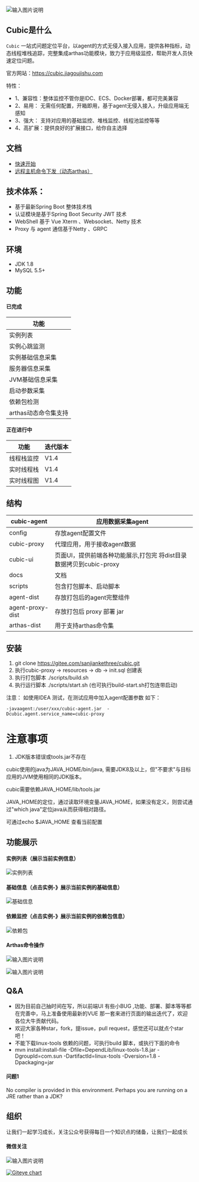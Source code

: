 
![输入图片说明](https://images.gitee.com/uploads/images/2021/0331/140113_74894751_1168339.png "证书 2020.png")
## Cubic是什么
  
`Cubic` 一站式问题定位平台，以agent的方式无侵入接入应用，提供各种指标，动态线程堆栈追踪，完整集成arthas功能模块，致力于应用级监控，帮助开发人员快速定位问题。

官方网站：https://cubic.jiagoujishu.com

特性：
- 1、兼容性：整体监控不管你是IDC、ECS、Docker部署，都可完美兼容
- 2、易用： 无需任何配置，开箱即用，基于agent无侵入接入，升级应用端无感知
- 3、强大： 支持对应用的基础监控、堆栈监控、线程池监控等等
- 4、高扩展：提供良好的扩展接口，给你自主选择

 
  
## 文档
- [快速开始](docs/cn/quick_start.md)
- [远程主机命令下发（动态arthas）](docs/cn/arthas_tools.md)
 
## 技术体系：
- 基于最新Spring Boot 整体技术栈
- 认证模块是基于Spring Boot Security JWT 技术
- WebShell 基于 Vue Xterm 、Websocket、Netty 技术
- Proxy 与 agent 通信基于Netty 、GRPC


 
## 环境
- JDK 1.8
- MySQL 5.5+ 

## 功能

#### 已完成
| 功能                 |
| -------------------- |
| 实例列表             |
| 实例心跳监测         |
| 实例基础信息采集     |
| 服务器信息采集       |
| JVM基础信息采集      |
| 启动参数采集         |
| 依赖包检测           |
| arthas动态命令集支持 |

 

#### 正在进行中


 | 功能      | 迭代版本 |
|---------|------|
| 线程栈监控   | V1.4 |
| 实时线程栈   | V1.4 |
| 实时线程图   | V1.4 |
 

## 结构
| cubic-agent      | 应用数据采集agent                                            |
| ---------------- | ------------------------------------------------------------ |
| config           | 存放agent配置文件                                            |
| cubic-proxy      | 代理应用，用于接收agent数据                                  |
| cubic-ui         | 页面UI，提供前端各种功能展示,打包完 将dist目录数据拷贝到cubic-proxy |
| docs             | 文档                                                         |
| scripts          | 包含打包脚本、启动脚本                                       |
| agent-dist       | 存放打包后的agent完整组件                                    |
| agent-proxy-dist | 存放打包后 proxy 部署 jar                                    |
| arthas-dist      | 用于支持arthas命令集                                         |



## 安装

1.  git clone https://gitee.com/sanjiankethree/cubic.git
2.  执行cubic-proxy -> resources -> db -> init.sql 创建表
3.  执行打包脚本 ./scripts/build.sh
4.  执行运行脚本 ./scripts/start.sh (也可执行build-start.sh打包连带启动)


注意： 如使用IDEA 测试，在测试应用中加入agent配置参数 如下：

```
-javaagent:/user/xxx/cubic-agent.jar  -Dcubic.agent.service_name=cubic-proxy
```
# 注意事项

1. JDK版本错误或tools.jar不存在

cubic使用的java为JAVA_HOME/bin/java, 需要JDK8及以上，但"不要求"与目标应用的JVM使用相同的JDK版本。

cubic需要依赖JAVA_HOME/lib/tools.jar

JAVA_HOME的定位，通过读取环境变量JAVA_HOME，如果没有定义，则尝试通过"which java"定位java从而获得相对路径。

可通过echo $JAVA_HOME 查看当前配置

## 功能展示

#### 实例列表（展示当前实例信息）
  ![实例列表](https://images.gitee.com/uploads/images/2020/1209/151947_4d29e334_1168339.png "屏幕截图.png")

#### 基础信息（点击实例-》展示当前实例的基础信息）
![基础信息](https://images.gitee.com/uploads/images/2020/1209/152029_3ccd704e_1168339.png "屏幕截图.png")

#### 依赖监控（点击实例-》展示当前实例的依赖包信息）

![依赖包](https://images.gitee.com/uploads/images/2020/1209/152053_de25888f_1168339.png "屏幕截图.png")

#### Arthas命令操作

![输入图片说明](https://images.gitee.com/uploads/images/2020/1116/181250_4f502c7e_1168339.png "屏幕截图.png")
 
 ![输入图片说明](https://images.gitee.com/uploads/images/2020/0605/190447_b3cd9e91_1168339.png "屏幕截图.png")    


## Q&A
- 因为目前自己抽时间在写，所以前端UI 有些小BUG ,功能、部署、脚本等等都在完善中，马上准备使用最新的VUE 那一套来进行页面的输出迭代了，欢迎各位大牛贡献代码。
- 欢迎大家各种star，fork，提issue，pull request，感觉还可以就点个star吧！
- 不能下载linux-tools 依赖的问题，可执行build 脚本，或执行下面的命令
- mvn install:install-file -Dfile=DependLib/linux-tools-1.8.jar -DgroupId=com.sun -DartifactId=linux-tools -Dversion=1.8 -Dpackaging=jar
#### 问题1
 No compiler is provided in this environment. Perhaps you are running on a JRE rather than a JDK?

## 组织
 让我们一起学习成长，关注公众号获得每日一个知识点的储备，让我们一起成长


#### 微信关注

 ![输入图片说明](https://images.gitee.com/uploads/images/2020/1012/211345_e216e60c_1168339.jpeg "架构技术.jpg")


[![Giteye chart](https://chart.giteye.net/gitee/dromara/cubic/JQD5ZBUE.png)](https://giteye.net/chart/JQD5ZBUE)
